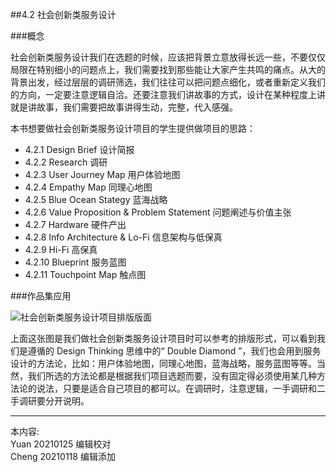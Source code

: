 
##4.2 社会创新类服务设计

###概念

社会创新类服务设计我们在选题的时候，应该把背景立意放得长远一些，不要仅仅局限在特别细小的问题点上，我们需要找到那些能让大家产生共鸣的痛点。从大的背景出发，经过层层的调研筛选，我们往往可以把问题点细化，或者重新定义我们的方向，一定要注意逻辑自洽。还要注意我们讲故事的方式，设计在某种程度上讲就是讲故事，我们需要把故事讲得生动，完整，代入感强。

本书想要做社会创新类服务设计项目的学生提供做项目的思路：

* 4.2.1 Design Brief 设计简报
* 4.2.2 Research 调研
* 4.2.3 User Journey Map 用户体验地图
* 4.2.4 Empathy Map 同理心地图
* 4.2.5 Blue Ocean Stategy 蓝海战略
* 4.2.6 Value Proposition & Problem Statement 问题阐述与价值主张
* 4.2.7 Hardware 硬件产出
* 4.2.8 Info Architecture & Lo-Fi 信息架构与低保真
* 4.2.9 Hi-Fi 高保真
* 4.2.10 Blueprint 服务蓝图
* 4.2.11 Touchpoint Map 触点图


###作品集应用

![ 社会创新类服务设计项目排版版面 ](http://kitpic.makebi.net/2021/social_overview.jpg)


上面这张图是我们做社会创新类服务设计项目时可以参考的排版形式，可以看到我们是遵循的 Design Thinking 思维中的“ Double Diamond ”，我们也会用到服务设计的方法论，比如：用户体验地图，同理心地图，蓝海战略，服务蓝图等等。当然，我们所选的方法论都是根据我们项目选题而要，没有固定得必须使用某几种方法论的说法，只要是适合自己项目的都可以。在调研时，注意逻辑，一手调研和二手调研要分开说明。


---
本内容:    
Yuan 20210125 编辑校对  
Cheng 20210118 编辑添加

